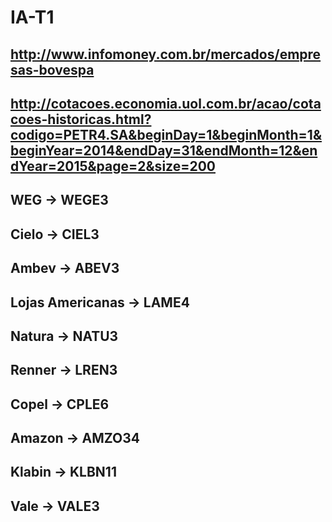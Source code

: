 # IA-T1
## http://www.infomoney.com.br/mercados/empresas-bovespa
## http://cotacoes.economia.uol.com.br/acao/cotacoes-historicas.html?codigo=PETR4.SA&beginDay=1&beginMonth=1&beginYear=2014&endDay=31&endMonth=12&endYear=2015&page=2&size=200

## WEG -> WEGE3
## Cielo -> CIEL3
## Ambev -> ABEV3
## Lojas Americanas -> LAME4
## Natura -> NATU3
## Renner -> LREN3
## Copel -> CPLE6
## Amazon -> AMZO34
## Klabin -> KLBN11
## Vale -> VALE3
